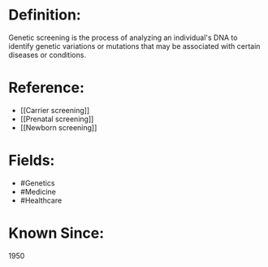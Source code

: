 

# Definition:
Genetic screening is the process of analyzing an individual's DNA to identify genetic variations or mutations that may be associated with certain diseases or conditions.

# Reference:
- [[Carrier screening]]
- [[Prenatal screening]]
- [[Newborn screening]]

# Fields: 
- #Genetics
- #Medicine
- #Healthcare

# Known Since:
1950

